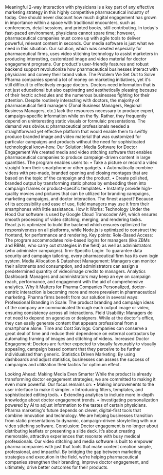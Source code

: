 Meaningful 2-way interaction with physicians is a key part of any effective marketing strategy in this highly competitive pharmaceutical industry of today. One should never discount how much digital engagement has grown in importance within a space with traditional encounters, such as conferences, detail sessions, and printed books, still contributing. In today's fast-paced environment, physicians cannot spare time; however, pharmaceutical companies must come up with agile tools to deliver powerful, relevant content in seconds.
Our media software is just what we need in this situation.  Our solution, which was created especially for pharmaceutical firms, uses video stitching technology to assist marketers in producing interesting, customized image and video material for doctor engagement programs.  Our product's user-friendly features and robust backend support revolutionize how pharmaceutical businesses interact with physicians and convey their brand value.
The Problem We Set Out to Solve
Pharma companies spend a lot of money on marketing initiatives, yet it's still difficult to effectively engage doctors. Doctors need information that is not just educational but also captivating and aesthetically pleasing because of their hectic schedules and the numerous businesses fighting for their attention.
Despite routinely interacting with doctors, the majority of pharmaceutical field managers (Zonal Business Managers, Regional Business Managers, etc.) lack the resources necessary to produce expert, campaign-specific information while on the fly.  Rather, they frequently depend on uninteresting static visuals or formulaic presentations.
The demand was obvious: pharmaceutical professionals needed a straightforward yet effective platform that would enable them to swiftly produce branded image and video material that was customized for particular campaigns and products without the need for sophisticated technological know-how.
Our Solution: Media Software for Doctor Engagement
We created media and video stitching software that enables pharmaceutical companies to produce campaign-driven content in large quantities. The program enables users to:
•	Take a picture or record a video straight from their smartphone or other gadgets.
•	Automatically combine videos with pre-made, branded opening and closing montages that are based on the topic of the campaign and the product.
•	Create polished, branded output by transforming static photos by embedding them into campaign frames or product-specific templates.
•	Instantly provide high-quality movies and pictures that can be utilized for branding campaigns, marketing campaigns, and doctor interaction.
The finest aspect?  Because of its accessibility and ease of use, field managers may use it from their smartphones with little assistance.
How It Works: Technology Under the Hood
Our software is used by Google Cloud Transcoder API, which ensures smooth processing of video stitching, merging, and rendering tasks. React.js is optimized to build the backend which ensures optimized for responsiveness on all platforms, while Node.js is optimized to construct the frontend, for performance and rendering.
Key points:	
Role-Based Access: The program accommodates role-based logins for managers (like ZBMs and RBMs, who carry out strategies in the field) as well as administrators (who administer campaigns).
firm-Specific Login: To guarantee data security and campaign tailoring, every pharmaceutical firm has its own login system.
Media Allocation & Datasheet Management: Managers can monitor their allotments and consumption, and administrators can assign a predetermined quantity of video/image credits to managers.
Analytics Dashboard: Managers and administrators may keep an eye on campaign reach, performance, and engagement with the aid of comprehensive analytics.
Why It Matters for Pharma Companies
Personalized, doctor-centric interaction is becoming more and more prevalent in pharmaceutical marketing.  Pharma firms benefit from our solution in several ways:
Professional Branding in Scale: The product branding and campaign ideas of the company are communicated through each output image or video, ensuring consistency across all interactions.
Field Usability: Managers do not need to depend on agencies or designers. While at the doctor's office, they can easily generate content that appears professional from a smartphone alone.
Time and Cost Savings: Companies can conserve a great deal of time and reduce their dependence on external contractors by automating framing of images and stitching of videos.
Increased Doctor Engagement: Doctors are further expected to visually favourably to visually appealing, campaign based content that they perceive to be further individualized than generic. 
Statistics Driven Marketing: By using dashboards and adjust statistics, businesses can assess the success of campaigns and utilization their tactics for optimum effect. 
	
Looking Ahead: Making Media Even Smarter
While the product is already transforming doctor engagement strategies, we are committed to making it even more powerful. Our focus remains on:
•	Making improvements to the user interface to make it simpler.
•	Introducing filters, templates, and sophisticated editing tools.
•	Extending analytics to include more in-depth knowledge about doctor engagement trends.
•	Investigating personalization powered by AI to adjust information to the tastes of certain physicians.
Pharma marketing's future depends on clever, digital-first tools that combine innovation and technology.  We are helping businesses transition from static presentations to dynamic, campaign-driven storytelling with our video stitching software.
Conclusion:	
Doctor engagement is no longer about distributing leaflets or presenting a slide deck. It’s about creating memorable, attractive experiences that resonate with busy medical professionals. Our video stitching and media software is built to empower pharma companies with just that tools that make content creation simple, professional, and impactful. 
By bridging the gap between marketing strategies and execution in the field, we’re helping pharmaceutical companies strengthen their branding, improve doctor engagement, and ultimately, drive better outcomes for their products.
